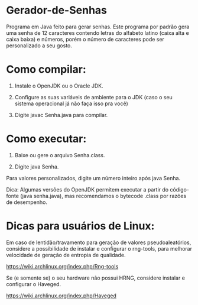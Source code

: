 # Gerador-de-Senhas
Programa em Java feito para gerar senhas.
Este programa por padrão gera uma senha de 12 caracteres contendo letras do alfabeto latino (caixa alta e caixa baixa) e números, porém o número de caracteres pode ser personalizado a seu gosto.

<h1>Como compilar: </h1>

1) Instale o OpenJDK ou o Oracle JDK.

2) Configure as suas variáveis de ambiente para o JDK (caso o seu sistema operacional já não faça isso pra você)

3) Digite javac Senha.java para compilar.

<h1>Como executar: </h1>

1) Baixe ou gere o arquivo Senha.class. 

2) Digite java Senha.

Para valores personalizados, digite um número inteiro após java Senha.

Dica: Algumas versões do OpenJDK permitem executar a partir do código-fonte (java senha.java), mas recomendamos o bytecode .class por razões de desempenho.

<h1>Dicas para usuários de Linux: </h1>

Em caso de lentidão/travamento para geração de valores pseudoaleatórios, considere a possibilidade de instalar e configurar o rng-tools, para melhorar velocidade de geração de entropia de qualidade.

https://wiki.archlinux.org/index.php/Rng-tools

Se (e somente se) o seu hardware não possui HRNG, considere instalar e configurar o Haveged.

https://wiki.archlinux.org/index.php/Haveged
